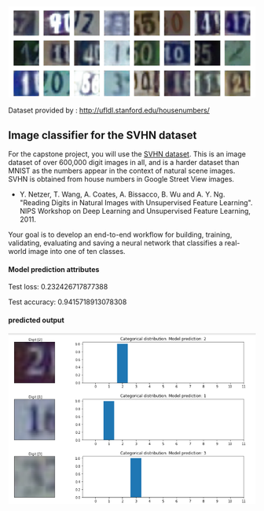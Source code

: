 ![](SVHN_logo.png)

Dataset provided by : http://ufldl.stanford.edu/housenumbers/
## Image classifier for the SVHN dataset

For the capstone project, you will use the [SVHN dataset](http://ufldl.stanford.edu/housenumbers/). This is an  image dataset of over 600,000 digit images in all, and is a harder dataset than MNIST as the numbers appear in the context of natural scene images. SVHN is obtained from house numbers in Google Street View images. 

* Y. Netzer, T. Wang, A. Coates, A. Bissacco, B. Wu and A. Y. Ng. "Reading Digits in Natural Images with Unsupervised Feature Learning". NIPS Workshop on Deep Learning and Unsupervised Feature Learning, 2011.

Your goal is to develop an end-to-end workflow for building, training, validating, evaluating and saving a neural network that classifies a real-world image into one of ten classes.

#### Model prediction attributes

Test loss: 0.232426717877388

Test accuracy: 0.9415718913078308

#### predicted output

![](SVHN_output.png)
